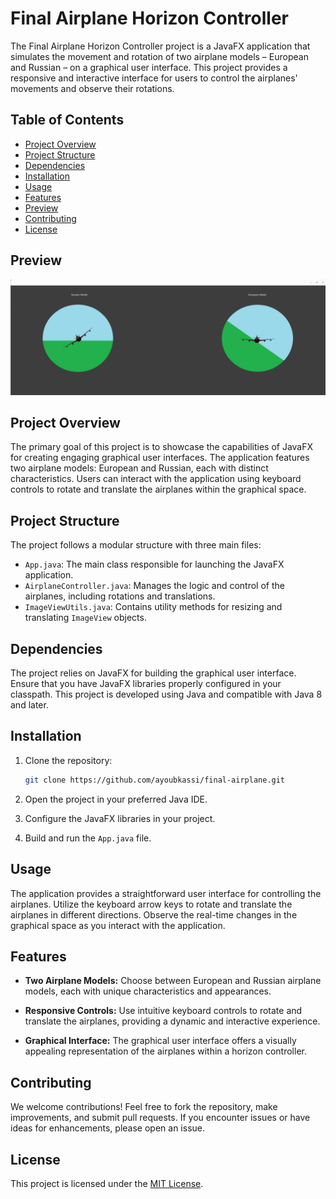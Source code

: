# Final Airplane Horizon Controller

The Final Airplane Horizon Controller project is a JavaFX application that simulates the movement and rotation of two airplane models – European and Russian – on a graphical user interface. This project provides a responsive and interactive interface for users to control the airplanes' movements and observe their rotations.

## Table of Contents

- [Project Overview](#project-overview)
- [Project Structure](#project-structure)
- [Dependencies](#dependencies)
- [Installation](#installation)
- [Usage](#usage)
- [Features](#features)
- [Preview](#preview)
- [Contributing](#contributing)
- [License](#license)

## Preview

![App Preview](./assets/scr1.png)

## Project Overview

The primary goal of this project is to showcase the capabilities of JavaFX for creating engaging graphical user interfaces. The application features two airplane models: European and Russian, each with distinct characteristics. Users can interact with the application using keyboard controls to rotate and translate the airplanes within the graphical space.

## Project Structure

The project follows a modular structure with three main files:

- `App.java`: The main class responsible for launching the JavaFX application.
- `AirplaneController.java`: Manages the logic and control of the airplanes, including rotations and translations.
- `ImageViewUtils.java`: Contains utility methods for resizing and translating `ImageView` objects.

## Dependencies

The project relies on JavaFX for building the graphical user interface. Ensure that you have JavaFX libraries properly configured in your classpath. This project is developed using Java and compatible with Java 8 and later.

## Installation

1. Clone the repository:

   ```bash
   git clone https://github.com/ayoubkassi/final-airplane.git
   ```

2. Open the project in your preferred Java IDE.

3. Configure the JavaFX libraries in your project.

4. Build and run the `App.java` file.

## Usage

The application provides a straightforward user interface for controlling the airplanes. Utilize the keyboard arrow keys to rotate and translate the airplanes in different directions. Observe the real-time changes in the graphical space as you interact with the application.

## Features

- **Two Airplane Models:** Choose between European and Russian airplane models, each with unique characteristics and appearances.

- **Responsive Controls:** Use intuitive keyboard controls to rotate and translate the airplanes, providing a dynamic and interactive experience.

- **Graphical Interface:** The graphical user interface offers a visually appealing representation of the airplanes within a horizon controller.

## Contributing

We welcome contributions! Feel free to fork the repository, make improvements, and submit pull requests. If you encounter issues or have ideas for enhancements, please open an issue.

## License

This project is licensed under the [MIT License](LICENSE).
